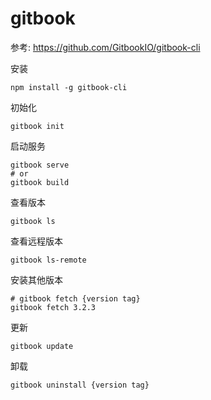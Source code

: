 # gitbook

参考: https://github.com/GitbookIO/gitbook-cli

安装

```npm
npm install -g gitbook-cli
```

初始化

```npm
gitbook init
```

启动服务

```npm
gitbook serve
# or
gitbook build
```

查看版本

```npm
gitbook ls
```

查看远程版本

```npm
gitbook ls-remote
```

安装其他版本

```npm
# gitbook fetch {version tag}
gitbook fetch 3.2.3
```

更新

```npm
gitbook update
```

卸载

```npm
gitbook uninstall {version tag}
```

